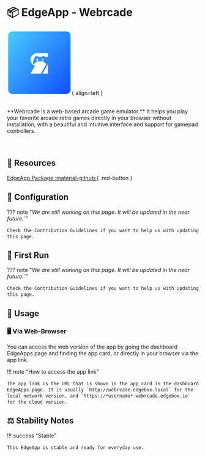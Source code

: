 # 📦 EdgeApp - Webrcade

![Webrcade Logo](../../assets/images/edgeapps/webrcade.png){ align=left }

<br>
**Webrcade is a web-based arcade game emulator.** It helps you play your favorite arcade retro games directly in your browser without installation, with a beautiful and intuitive interface and support for gamepad controllers.
<br><br><br>

## 🔗 Resources

[EdgeApp Package :material-github:](https://github.com/edgebox-iot/apps/tree/main/webrcade){ .md-button }

## 📝 Configuration

??? note "*We are still working on this page. It will be updated in the near future.*`"

    Check the Contribution Guidelines if you want to help us with updating this page.

## 🏃 First Run

??? note "*We are still working on this page. It will be updated in the near future.*`"

    Check the Contribution Guidelines if you want to help us with updating this page.

## 📖 Usage

### 🖥️ Via Web-Browser

You can access the web version of the app by going the dashboard EdgeApps page and finding the app card, or directly in your browser via the app link.

!!! note "How to access the app link"

    The app link is the URL that is shown in the app card in the dashboard EdgeApps page. It is usually `http://webrcade.edgebox.local` for the local network version, and `https://*username*-webrcade.edgebox.io` for the cloud version.

## ⚖️ Stability Notes

!!! success "Stable"

    This EdgeApp is stable and ready for everyday use.
